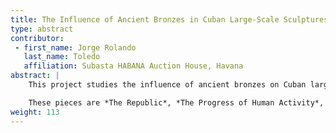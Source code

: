 ```yaml
---
title: The Influence of Ancient Bronzes in Cuban Large-Scale Sculptures
type: abstract
contributor:
 - first_name: Jorge Rolando
   last_name: Toledo
   affiliation: Subasta HABANA Auction House, Havana
abstract: |
    This project studies the influence of ancient bronzes on Cuban large-scale sculptures that are still on display in Havana today. It focuses on the process of creation and construction of three specific works, located inside the capitol of the Republic of Cuba in the twentieth century.

    These pieces are *The Republic*, *The Progress of Human Activity*, and *The Virtue of the People*. They were commissioned from the Italian sculptor Angelo Zanelli (1879–1942), who created them and was in charge of placing them inside the capitol. This poster explains the impact they had on the Cuban architectural style of the period.
weight: 113
---
```

